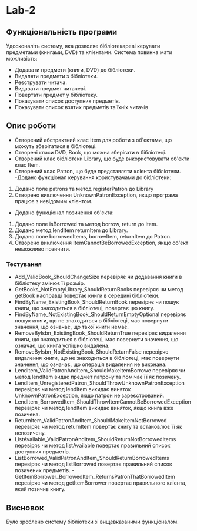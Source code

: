 # Lab-2
## Функціональність програми
Удосконаліть систему, яка дозволяє бібліотекареві керувати предметами (книгами, DVD) та клієнтами. 
Система повинна мати можливість:
- Додавати предмети (книги, DVD) до бібліотеки.
- Видаляти предмети з бібліотеки.
- Реєструвати читача.
- Видавати предмет читачеві.
- Повертати предмет у бібліотеку.
- Показувати список доступних предметів.
- Показувати список взятих предметів та їхніх читачів
## Опис роботи
- Створений абстрактний клас Item для роботи з об'єктами, що можуть зберігатися в бібліотеці.
- Створені класи DVD, Book, що можна зберігати в бібліотеці.
- Створений клас бібліотеки Library, що буде використовувати об'єкти клас Item.
- Створений клас Patron, що буде представляти клієнта бібліотеки.
-Додано функціонал керування користувачами до бібліотеки:
1. Додано поле patrons та метод registerPatron до Library
2. Створено виключення UnknownPatronException, якщо програма працює з невідомим клієнтом.
- Додано функціонал позичення об'єкта:
1. Додано поле isBorrowed та метод borrow, return до Item.
2. Додано метод lendItem returnItem до Library.
3. Додано поле borrowedItems, borrowItem, returnItem до Patron.
4. Створено виключення ItemCannotBeBorrowedException, якщо об'єкт неможливо позичити.
### Тестування
- Add_ValidBook_ShouldChangeSize перевіряє чи додавання книги в бібліотеку змінює її розмір.
- GetBooks_NotEmptyLibrary_ShouldReturnBooks перевіряє чи метод getBook насправді повертає книги в середині бібліотеки.
- FindByName_ExistingBook_ShouldReturnBook перевіряє чи пошук книги, що знаходиться в бібліотеці, повертає цю книгу.
- FindByName_NotExistingBook_ShouldReturnEmptyOptional перевіряє пошук книги, що не знаходиться в бібліотеці, має повернути значення, що означає, що такої книги немає.
- RemoveByIsbn_ExistingBook_ShouldReturnTrue перевіряє видалення книги, що знаходиться в бібліотеці, має повернути значення, що означає, що книга успішно видалена.
- RemoveByIsbn_NotExistingBook_ShouldReturnFalse перевіряє видалення книги, що не знаходиться в бібліотеці, має повернути значення, що означає, що операція видалення не виконана.
- LendItem_ValidPatronAndItem_ShouldMakeItemBorrowe перевіряє чи метод lendItem видає предмет патрону та помічає її як позичену.
- LendItem_UnregisteredPatron_ShouldThrowUnknownPatronException перевіряє чи метод lendItem викидає виняток UnknownPatronException, якщо патрон не зареєстрований.
- LendItem_BorrowedItem_ShouldThrowItemCannotBeBorrowedException перевіряє чи метод lendItem викидає виняток, якщо книга вже позичена.
- ReturnItem_ValidPatronAndItem_ShouldMakeItemNotBorrowed перевіряє чи метод returnItem повертає книгу та встановлює її як непозичену.
- ListAvailable_ValidPatronAndItem_ShouldReturnNotBorrowedItems перевіряє чи метод listAvailable повертає правильний список доступних предметів.
- ListBorrowed_ValidPatronAndItem_ShouldReturnBorrowedItems перевіряє чи метод listBorrowed повертає правильний список позичених предметів.
-GetItemBorrower_BorrowedItem_ReturnsPatronThatBorrowedItem перевіряє чи метод getItemBorrower повертає правильного клієнта, який позичив книгу.
## Висновок
Було зроблено систему бібліотеки зі вищевказаними функціоналом. 
